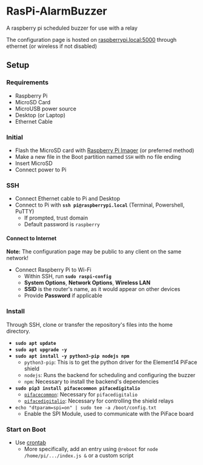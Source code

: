 # RasPi-AlarmBuzzer

A raspberry pi scheduled buzzer for use with a relay

The configuration page is hosted on [raspberrypi.local:5000](raspberrypi.local:5000) through ethernet (or wireless if not disabled)

## Setup

### Requirements
- Raspberry Pi
- MicroSD Card
- MicroUSB power source
- Desktop (or Laptop)
- Ethernet Cable

### Initial
- Flash the MicroSD card with [Raspberry Pi Imager](https://www.raspberrypi.org/software/) (or preferred method)
- Make a new file in the Boot partition named `SSH` with no file ending
- Insert MicroSD
- Connect power to Pi

### SSH
- Connect Ethernet cable to Pi and Desktop
- Connect to Pi with **`ssh pi@raspberrypi.local`** (Terminal, Powershell, PuTTY)
  - If prompted, trust domain
  - Default password is `raspberry`

#### Connect to Internet

**Note:** The configuration page may be public to any client on the same network! 

- Connect Raspberry Pi to Wi-Fi
  - Within SSH, run **`sudo raspi-config`**
  - **System Options**, **Network Options**, **Wireless LAN**
  - **SSID** is the router's name, as it would appear on other devices
  - Provide **Password** if applicable

### Install
Through SSH, clone or transfer the repository's files into the home directory.
<!-- TODO: Add direct support for GPIO -->
- **`sudo apt update`**
- **`sudo apt upgrade -y`**
- **`sudo apt install -y python3-pip nodejs npm`**
  - `python3-pip`: This is to get the python driver for the Element14 PiFace shield
  - `nodejs`: Runs the backend for scheduling and configuring the buzzer
  - `npm`: Necessary to install the backend's dependencies
- **`sudo pip3 install pifacecommon pifacedigitalio `**
  - [`pifacecommon`](https://github.com/piface/pifacecommon): Necessary for `pifacedigitalio`
  - [`pifacedigitalio`](https://github.com/piface/pifacedigitalio): Necessary for controlling the shield relays
- `echo "dtparam=spi=on" | sudo tee -a /boot/config.txt`
  - Enable the SPI Module, used to communicate with the PiFace board

### Start on Boot
- Use [crontab](https://www.raspberrypi.org/documentation/linux/usage/cron.md)
  - More specifically, add an entry using `@reboot` for `node /home/pi/.../index.js &` or a custom script